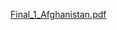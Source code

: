 [Final_1_Afghanistan.pdf](https://github.com/user-attachments/files/22305936/Final_1_Afghanistan.pdf)
